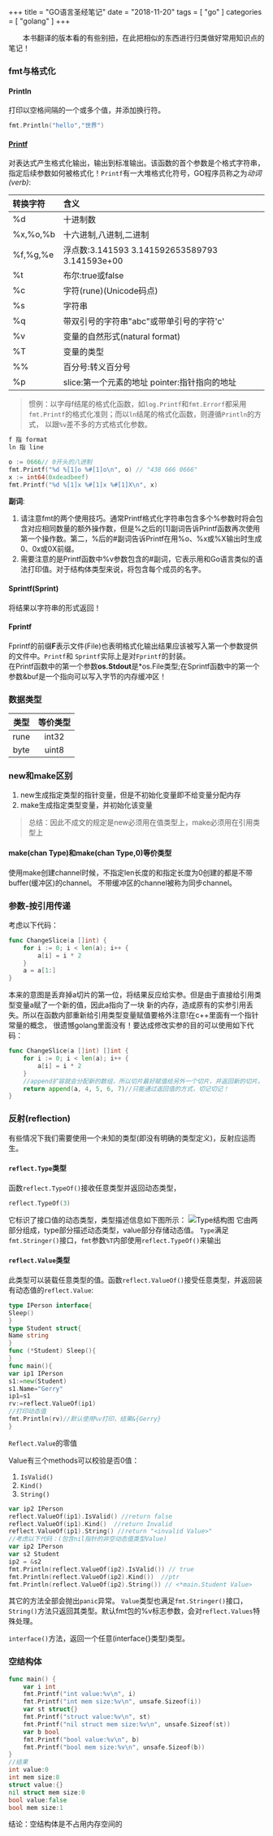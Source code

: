 +++
title = "GO语言圣经笔记"
date = "2018-11-20"
tags = [ "go" ]
categories = [ "golang" ]
+++

　　本书翻译的版本看的有些别扭，在此把相似的东西进行归类做好常用知识点的笔记！
<!--more-->
### fmt与格式化

#### Println
打印以空格间隔的一个或多个值，并添加换行符。
```go
fmt.Println("hello","世界")
```

#### [Printf](https://golang.org/pkg/fmt/ '点我访问')
对表达式产生格式化输出，输出到标准输出。该函数的首个参数是个格式字符串，指定后续参数如何被格式化！`Printf`有一大堆格式化符号，GO程序员称之为*动词(verb)*:

|转换字符|含义|
|:---|:---|
|%d|十进制数|
|%x,%o,%b|十六进制,八进制,二进制|
|%f,%g,%e|浮点数:3.141593 3.141592653589793 3.141593e+00|
|%t|布尔:true或false|
|%c|字符(rune)(Unicode码点)|
|%s|字符串|
|%q|带双引号的字符串"abc"或带单引号的字符'c'|
|%v|变量的自然形式(natural format)|
|%T|变量的类型|
|%%|百分号:转义百分号|
|%p|slice:第一个元素的地址 pointer:指针指向的地址|

>惯例：以字母f结尾的格式化函数，如`log.Printf`和`fmt.Errorf`都采用`fmt.Printf`的格式化准则；而以`ln`结尾的格式化函数，则遵循`Println`的方式，
以跟`%v`差不多的方式格式化参数。

```go
f 指 format
ln 指 line
```

```go
o := 0666// 0开头的八进制
fmt.Printf("%d %[1]o %#[1]o\n", o) // "438 666 0666"
x := int64(0xdeadbeef)
fmt.Printf("%d %[1]x %#[1]x %#[1]X\n", x)
```

**副词**:

1. 请注意fmt的两个使用技巧。通常Printf格式化字符串包含多个%参数时将会包含对应相同数量的额外操作数，但是%之后的[1]副词告诉Printf函数再次使用第一个操作数。第二，%后的#副词告诉Printf在用%o、%x或%X输出时生成0、0x或0X前缀。
2. 需要注意的是Printf函数中%v参数包含的#副词，它表示用和Go语言类似的语法打印值。对于结构体类型来说，将包含每个成员的名字。

#### Sprintf(Sprint)
将结果以字符串的形式返回！

#### Fprintf
Fprintf的前缀**F**表示文件(File)也表明格式化输出结果应该被写入第一个参数提供的文件中。`Printf`和
`Sprintf`实际上是对`Fprintf`的封装。  
在Printf函数中的第一个参数**os.Stdout**是\*os.File类型;在Sprintf函数中的第一个参数&buf是一个指向可以写入字节的内存缓冲区！

### 数据类型

|类型|等价类型|
|:---:|:---:|
|rune|int32|
|byte|uint8|

### new和make区别

1. new生成指定类型的指针变量，但是不初始化变量即不给变量分配内存
2. make生成指定类型变量，并初始化该变量

>总结：因此不成文的规定是new必须用在值类型上，make必须用在引用类型上

#### make(chan Type)和make(chan Type,0)等价类型

使用make创建channel时候，不指定len长度的和指定长度为0创建的都是不带buffer(缓冲区)的channel。
不带缓冲区的channel被称为同步channel。

### 参数-按引用传递
考虑以下代码：

```go
func ChangeSlice(a []int) {
	for i := 0; i < len(a); i++ {
		a[i] = i * 2
	}
	a = a[1:]
}
```

本来的意图是丢弃掉a切片的第一位，将结果反应给实参。但是由于直接给引用类型变量a赋了一个新的值，因此a指向了一块
新的内存，造成原有的实参引用丢失。所以在函数内部重新给引用类型变量赋值要格外注意!在c++里面有一个指针常量的概念，
很遗憾golang里面没有！要达成修改实参的目的可以使用如下代码：

```go
func ChangeSlice(a []int) []int {
	for i := 0; i < len(a); i++ {
		a[i] = i * 2
	}
	//append扩容就会分配新的数组，所以切片最好赋值给另外一个切片，并返回新的切片。
	return append(a, 4, 5, 6, 7)//只能通过返回值的方式，切记切记！
}
```

### 反射(reflection)

有些情况下我们需要使用一个未知的类型(即没有明确的类型定义)，反射应运而生。

#### `reflect.Type`类型

函数`reflect.TypeOf()`接收任意类型并返回动态类型，

```go
reflect.TypeOf(3)
```

它标识了接口值的动态类型，类型描述信息如下图所示：
![Type结构图](../../pictures/20190722104901.png "点我访问")
它由两部分组成，type部分描述动态类型，value部分存储动态值。
`Type`满足`fmt.Stringer()`接口，`fmt`参数`%T`内部使用`reflect.TypeOf()`来输出

#### `reflect.Value`类型

此类型可以装载任意类型的值。函数`reflect.ValueOf()`接受任意类型，并返回装有动态值的`reflect.Value`:

```go
type IPerson interface{
Sleep()
}
type Student struct{
Name string
}
func (*Student) Sleep(){
}
func main(){
var ip1 IPerson
s1:=new(Student)
s1.Name="Gerry"
ip1=s1
rv:=reflect.ValueOf(ip1)
//打印动态值
fmt.Println(rv)//默认使用%v打印，结果&{Gerry}
}
```

`Reflect.Value`的零值

Value有三个methods可以校验是否0值：

1. `IsValid()`
2. `Kind()`
3. `String()`

```go
var ip2 IPerson
reflect.ValueOf(ip1).IsValid() //return false
reflect.ValueOf(ip1).Kind()  //return Invalid
reflect.ValueOf(ip1).String() //return "<invalid Value>" 
//考虑以下代码：(包含nil指针的非空动态值类型Value)
var ip2 IPerson
var s2 Student
ip2 = &s2
fmt.Println(reflect.ValueOf(ip2).IsValid()) // true
fmt.Println(reflect.ValueOf(ip2).Kind())  //ptr
fmt.Println(reflect.ValueOf(ip2).String()) // <*main.Student Value>
```

其它的方法全部会抛出`panic`异常。
`Value`类型也满足`fmt.Stringer()`接口，`String()`方法只返回其类型。默认fmt包的%v标志参数，会对`reflect.Values`特殊处理。

`interface()`方法，返回一个任意(interface{}类型)类型。

### 空结构体

```go
func main() {
	var i int
	fmt.Printf("int value:%v\n", i)
	fmt.Printf("int mem size:%v\n", unsafe.Sizeof(i))
	var st struct{}
	fmt.Printf("struct value:%v\n", st)
	fmt.Printf("nil struct mem size:%v\n", unsafe.Sizeof(st))
	var b bool
	fmt.Printf("bool value:%v\n", b)
	fmt.Printf("bool mem size:%v\n", unsafe.Sizeof(b))
}
//结果
int value:0
int mem size:8
struct value:{}
nil struct mem size:0
bool value:false
bool mem size:1
```

结论：空结构体是不占用内存空间的
